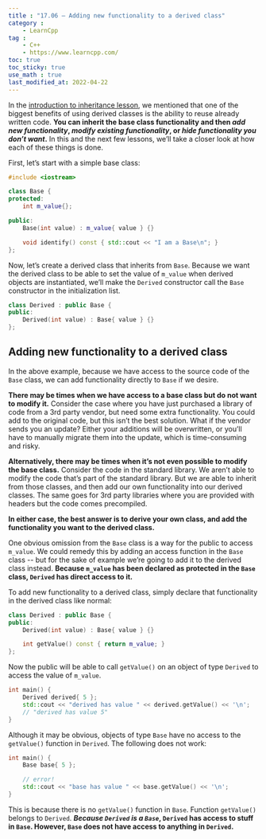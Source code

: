 ```yaml
---
title : "17.06 — Adding new functionality to a derived class"
category :
    - LearnCpp
tag : 
    - C++
    - https://www.learncpp.com/
toc: true  
toc_sticky: true 
use_math : true
last_modified_at: 2022-04-22
---
```



In the [introduction to inheritance lesson](https://www.learncpp.com/cpp-tutorial/111-introduction-to-inheritance/), we mentioned that one of the biggest benefits of using derived classes is the ability to reuse already written code. **You can inherit the base class functionality and then *add new functionality*, *modify existing functionality*, or *hide functionality you don’t want*.** In this and the next few lessons, we’ll take a closer look at how each of these things is done.

First, let’s start with a simple base class:

```c++
#include <iostream>

class Base {
protected:
    int m_value{};

public:
    Base(int value) : m_value{ value } {}

    void identify() const { std::cout << "I am a Base\n"; }
};
```

Now, let’s create a derived class that inherits from `Base`. Because we want the derived class to be able to set the value of `m_value` when derived objects are instantiated, we’ll make the `Derived` constructor call the `Base` constructor in the initialization list.

```c++
class Derived : public Base {
public:
    Derived(int value) : Base{ value } {}
};
```


## Adding new functionality to a derived class

In the above example, because we have access to the source code of the `Base` class, we can add functionality directly to `Base` if we desire.

**There may be times when we have access to a base class but do not want to modify it.** Consider the case where you have just purchased a library of code from a 3rd party vendor, but need some extra functionality. You could add to the original code, but this isn’t the best solution. What if the vendor sends you an update? Either your additions will be overwritten, or you’ll have to manually migrate them into the update, which is time-consuming and risky.

**Alternatively, there may be times when it’s not even possible to modify the base class.** Consider the code in the standard library. We aren’t able to modify the code that’s part of the standard library. But we are able to inherit from those classes, and then add our own functionality into our derived classes. The same goes for 3rd party libraries where you are provided with headers but the code comes precompiled.

**In either case, the best answer is to derive your own class, and add the functionality you want to the derived class.**

One obvious omission from the `Base` class is a way for the public to access `m_value`. We could remedy this by adding an access function in the `Base` class -- but for the sake of example we’re going to add it to the derived class instead. **Because `m_value` has been declared as protected in the `Base` class, `Derived` has direct access to it.**

To add new functionality to a derived class, simply declare that functionality in the derived class like normal:

```c++
class Derived : public Base {
public:
    Derived(int value) : Base{ value } {}

    int getValue() const { return m_value; }
};
```

Now the public will be able to call `getValue()` on an object of type `Derived` to access the value of `m_value`.

```c++
int main() {
    Derived derived{ 5 };
    std::cout << "derived has value " << derived.getValue() << '\n';
    // "derived has value 5"
}
```

Although it may be obvious, objects of type `Base` have no access to the `getValue()` function in `Derived`. The following does not work:

```c++
int main() {
    Base base{ 5 };

    // error!
    std::cout << "base has value " << base.getValue() << '\n';
}
```

This is because there is no `getValue()` function in `Base`. Function `getValue()` belongs to `Derived`. ***Because `Derived` is a `Base`*, `Derived` has access to stuff in `Base`. However, `Base` does not have access to anything in `Derived`.**